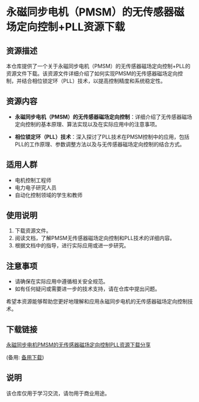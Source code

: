 # 永磁同步电机（PMSM）的无传感器磁场定向控制+PLL资源下载

## 资源描述

本仓库提供了一个关于永磁同步电机（PMSM）的无传感器磁场定向控制+PLL的资源文件下载。该资源文件详细介绍了如何实现PMSM的无传感器磁场定向控制，并结合相位锁定环（PLL）技术，以提高控制精度和系统稳定性。

## 资源内容

- **永磁同步电机（PMSM）的无传感器磁场定向控制**：详细介绍了无传感器磁场定向控制的基本原理、算法实现以及在实际应用中的注意事项。
  
- **相位锁定环（PLL）技术**：深入探讨了PLL技术在PMSM控制中的应用，包括PLL的工作原理、参数调整方法以及与无传感器磁场定向控制的结合方式。

## 适用人群

- 电机控制工程师
- 电力电子研究人员
- 自动化控制领域的学生和教师

## 使用说明

1. 下载资源文件。
2. 阅读文档，了解PMSM无传感器磁场定向控制和PLL技术的详细内容。
3. 根据文档中的指导，进行实际应用或进一步研究。

## 注意事项

- 请确保在实际应用中遵循相关安全规范。
- 如有任何疑问或需要进一步的技术支持，请在仓库中提出问题。

希望本资源能够帮助您更好地理解和应用永磁同步电机的无传感器磁场定向控制技术。

## 下载链接
[永磁同步电机PMSM的无传感器磁场定向控制PLL资源下载分享](https://pan.quark.cn/s/90c09763e7ed) 

(备用: [备用下载](https://pan.baidu.com/s/1n5bYLc3iYuFGZykpZyRWzw?pwd=1234))

## 说明

该仓库仅用于学习交流，请勿用于商业用途。
